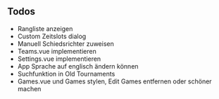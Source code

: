 
## Todos
+ Rangliste anzeigen
+ Custom Zeitslots  dialog
+ Manuell Schiedsrichter zuweisen
+ Teams.vue implementieren
+ Settings.vue implementieren
+ App Sprache auf englisch ändern können
+ Suchfunktion in Old Tournaments
+ Games.vue und Games stylen, Edit Games entfernen oder schöner machen